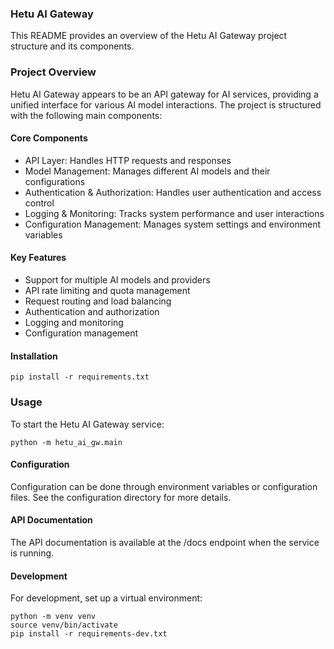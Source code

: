 ### Hetu AI Gateway
This README provides an overview of the Hetu AI Gateway project structure and its components.

### Project Overview

Hetu AI Gateway appears to be an API gateway for AI services, providing a unified interface for various AI model interactions. The project is structured with the following main components:


#### Core Components

- API Layer: Handles HTTP requests and responses
- Model Management: Manages different AI models and their configurations
- Authentication & Authorization: Handles user authentication and access control
- Logging & Monitoring: Tracks system performance and user interactions
- Configuration Management: Manages system settings and environment variables
  
#### Key Features
- Support for multiple AI models and providers
- API rate limiting and quota management
- Request routing and load balancing
- Authentication and authorization
- Logging and monitoring
- Configuration management

#### Installation

```
pip install -r requirements.txt
```

### Usage
To start the Hetu AI Gateway service:
```
python -m hetu_ai_gw.main
```

#### Configuration
Configuration can be done through environment variables or configuration files. See the configuration directory for more details.

#### API Documentation
The API documentation is available at the /docs endpoint when the service is running.

#### Development
For development, set up a virtual environment:
```
python -m venv venv
source venv/bin/activate
pip install -r requirements-dev.txt
```

